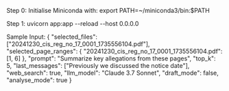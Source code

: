 Step 0: Initialise Miniconda with: export PATH=~/miniconda3/bin:$PATH

Step 1: uvicorn app:app --reload --host 0.0.0.0

Sample Input:
{
  "selected_files": ["20241230_cis_reg_no_17_0001_1735556104.pdf"],
  "selected_page_ranges": { "20241230_cis_reg_no_17_0001_1735556104.pdf": [1, 6] },
  "prompt": "Summarize key allegations from these pages",
  "top_k": 5,
  "last_messages": ["Previously we discussed the notice date"],
  "web_search": true,
  "llm_model": "Claude 3.7 Sonnet",
  "draft_mode": false,
  "analyse_mode": true
}
